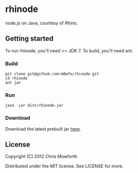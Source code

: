 # rhinode

node.js on Java, courtesy of Rhino.

## Getting started

To run rhinode, you'll need >= JDK 7. To build, you'll need ant.

### Build

    git clone git@github.com:m0wfo/rhinode.git
    cd rhinode
    ant jar

### Run

    java -jar dist/rhinode.jar

### Download

Download the latest prebuilt jar [here](https://github.com/downloads/m0wfo/rhinode/rhinode.jar).

## License

Copyright (C) 2012 Chris Mowforth

Distributed under the MIT license. See LICENSE for more.
